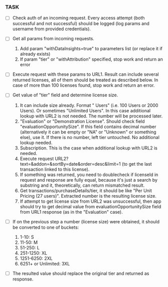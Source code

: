 ### TASK

- [ ] Check auth of an incoming request. Every access attempt (both successful and not successful) should be logged (log params and username from provided credentials).

- [ ] Get all params from incoming requests.

  1. Add param "withDataInsights=true" to parameters list (or replace it if already exists)
  2. If param "tier" or "withAttribution" specified, stop work and return an error

- [ ] Execute request with these params to URL1. Result can include several returned licenses, all of them should be treated as described below. In case of more than 100 licenses found, stop work and return an error.

- [ ] Get value of "tier" field and determine license size.

  1. It can include size already. Format "<Number> Users" (i.e. 100 Users or 2000 Users). Or sometimes "Unlimited Users". In this case additional lookup with URL2 is not needed. The number will be processed later.
  2. "Evaluation" or "Demonstration License". Should check field "evaluationOpportunitySize". If this field contains decimal number (alternatively it can be empty or "NA" or "Unknown" or something else), use it. If there is no number, left tier untouched. No additional lookup needed.
  3. Subscription. This is the case when additional lookup with URL2 is needed.
  4. Execute request URL2?text=<licenseId>&addon=<addonKey>&sortBy=date&order=desc&limit=1 (to get the last transaction linked to this license).
  5. If something was returned, you need to doublecheck if licenseId in request and response are fully equal, because it's just a search by substring and it, theoretically, can return mismatched result.
  6. Get transactions/purchaseDetails/tier, it should be like "Per Unit Pricing (27 users)". Extracted number is the resulting license size.
  7. If attempt to get license size from URL2 was unsuccessful, then app should try to get decimal value from evaluationOpportunitySize field from URL1 response (as in the "Evaluation" case).

- [ ] If on the previous step a number (license size) were obtained, it should be converted to one of buckets:

  1. 1-10: S
  2. 11-50: M
  3. 51-250: L
  4. 251-1250: XL
  5. 1251-6250: 2XL
  6. 6251+ or Unlimited: 3XL

- [ ] The resulted value should replace the original tier and returned as response.
